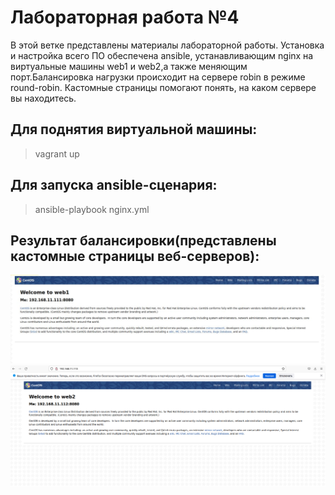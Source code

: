 # Лабораторная работа №4
В этой ветке представлены материалы лабораторной работы. Установка и настройка всего ПО обеспечена ansible, устанавливающим nginx на виртуальные машины web1 и web2,а также меняющим порт.Балансировка нагрузки происходит на сервере robin в режиме round-robin. Кастомные страницы помогают понять, на каком сервере вы находитесь. 

## Для поднятия виртуальной машины:
>vagrant up

## Для запуска ansible-сценария:
>ansible-playbook nginx.yml

## Результат балансировки(представлены кастомные страницы веб-серверов):
<img src="./img/web1.png"/>
<img src="./img/web11.png"/>
